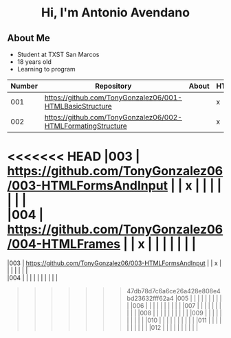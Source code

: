 <div align="center"><h1><strong>Hi, I'm Antonio Avendano </strong><h/1>
 </div>

## **About Me**

- Student at TXST San Marcos
- 18 years old 
- Learning to program

|  Number  |Repository|   About  |   HTML   |    CSS   |   Java   |TypeScript|  Phyton  |     C#    |   Link   |
|----------|----------|----------|----------|----------|----------|----------|----------|-----------|----------|
|001       | https://github.com/TonyGonzalez06/001-HTMLBasicStructure      |          |     x      |          |          |          |          |           |          |
|002       | https://github.com/TonyGonzalez06/002-HTMLFormatingStructure          |          |    x      |          |          |          |          |           |          |  
<<<<<<< HEAD
|003       | https://github.com/TonyGonzalez06/003-HTMLFormsAndInput         |          |     x    |          |          |          |          |           |          |    
|004       | https://github.com/TonyGonzalez06/004-HTMLFrames         |          |     x    |          |          |          |          |           |          | 
=======
|003       | https://github.com/TonyGonzalez06/003-HTMLFormsAndInput         |          |    x     |          |          |          |          |           |          |    
|004       |          |          |          |          |          |          |          |           |          | 
>>>>>>> 47db78d7c6a6ce26a428e808e4bd23632fff62a4
|005       |          |          |          |          |          |          |          |           |          | 
|006       |          |          |          |          |          |          |          |           |          | 
|007       |          |          |          |          |          |          |          |           |          | 
|008       |          |          |          |          |          |          |          |           |          | 
|009       |          |          |          |          |          |          |          |           |          | 
|010       |          |          |          |          |          |          |          |           |          |
|011       |          |          |          |          |          |          |          |           |          |
|012       |          |          |          |          |          |          |          |           |          |

